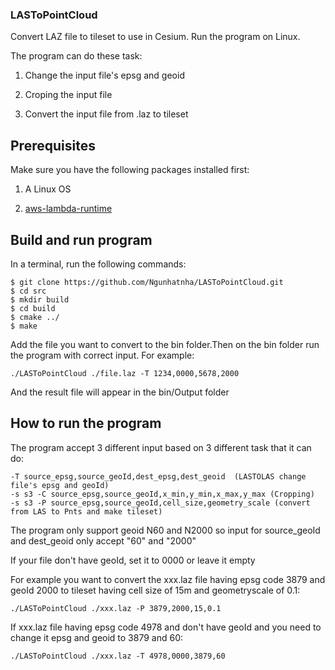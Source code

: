 ### LASToPointCloud
Convert LAZ file to tileset to use in Cesium. Run the program on Linux.

The program can do these task:

1. Change the input file's epsg and geoid

2. Croping the input file

3. Convert the input file from .laz to tileset
   

## Prerequisites

Make sure you have the following packages installed first:

1. A Linux OS

2. [aws-lambda-runtime](https://github.com/awslabs/aws-lambda-cpp#prerequisites)

## Build and run program

In a terminal, run the following commands:

```
$ git clone https://github.com/Ngunhatnha/LASToPointCloud.git
$ cd src
$ mkdir build
$ cd build
$ cmake ../
$ make
```

Add the file you want to convert to the bin folder.Then on the bin folder run the program with correct input. For example:

```
./LASToPointCloud ./file.laz -T 1234,0000,5678,2000
```

And the result file will appear in the bin/Output folder

## How to run the program

The program accept 3 different input based on 3 different task that it can do:

```
-T source_epsg,source_geoId,dest_epsg,dest_geoid  (LASTOLAS change file's epsg and geoId)
-s s3 -C source_epsg,source_geoId,x_min,y_min,x_max,y_max (Cropping)
-s s3 -P source_epsg,source_geoId,cell_size,geometry_scale (convert from LAS to Pnts and make tileset)

```

The program only support geoid N60 and N2000 so input for source_geoId and dest_geoid only accept "60" and "2000" 

If your file don't have geoId, set it to 0000 or leave it empty



For example you want to convert the xxx.laz file having epsg code 3879 and geoId 2000 to tileset having cell size of 15m and geometryscale of 0.1:

```
./LASToPointCloud ./xxx.laz -P 3879,2000,15,0.1 
```



If xxx.laz file having epsg code 4978 and don't have geoId and you need to change it epsg and geoid to 3879 and 60:

```
./LASToPointCloud ./xxx.laz -T 4978,0000,3879,60 
```

